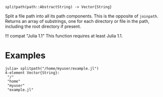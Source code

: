 ```
splitpath(path::AbstractString) -> Vector{String}
```

Split a file path into all its path components. This is the opposite of `joinpath`. Returns an array of substrings, one for each directory or file in the path, including the root directory if present.

!!! compat "Julia 1.1"
    This function requires at least Julia 1.1.


# Examples

```jldoctest
julia> splitpath("/home/myuser/example.jl")
4-element Vector{String}:
 "/"
 "home"
 "myuser"
 "example.jl"
```
